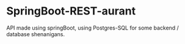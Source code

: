 # SpringBoot-REST-aurant
API made using springBoot, using Postgres-SQL for some backend / database shenanigans. 
